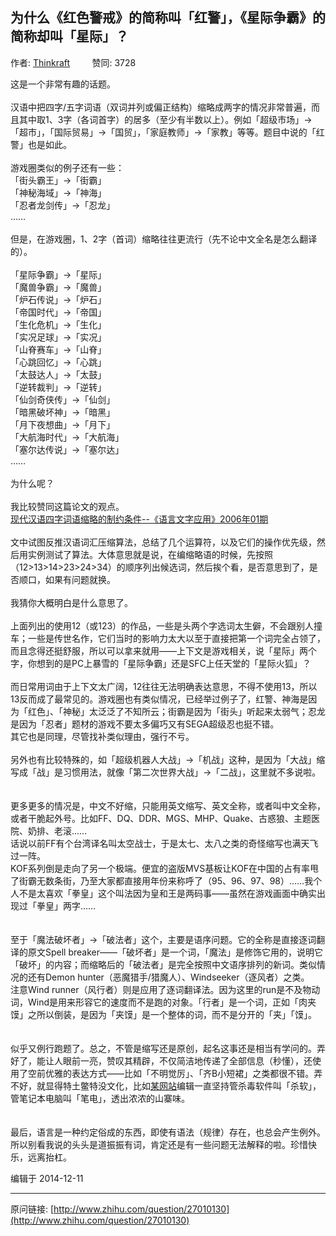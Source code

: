 ## 为什么《红色警戒》的简称叫「红警」，《星际争霸》的简称却叫「星际」？

作者: [Thinkraft](http://www.zhihu.com/people/thinkraft)&nbsp;&nbsp;&nbsp;&nbsp;&nbsp;&nbsp;&nbsp;&nbsp; 赞同: 3728


这是一个非常有趣的话题。<br><br>汉语中把四字/五字词语（双词并列或偏正结构）缩略成两字的情况非常普遍，而且其中取1、3字（各词首字）的居多（至少有半数以上）。例如「超级市场」→「超市」，「国际贸易」→「国贸」，「家庭教师」→「家教」等等。题目中说的「红警」也是如此。<br><br>游戏圈类似的例子还有一些：<br>「街头霸王」→「街霸」<br>「神秘海域」→「神海」<br>「忍者龙剑传」→「忍龙」<br>……<br><br>但是，在游戏圈，1、2字（首词）缩略往往更流行（先不论中文全名是怎么翻译的）。<br><br>「星际争霸」→「星际」<br>「魔兽争霸」→「魔兽」<br>「炉石传说」→「炉石」<br>「帝国时代」→「帝国」<br>「生化危机」→「生化」<br>「实况足球」→「实况」<br>「山脊赛车」→「山脊」<br>「心跳回忆」→「心跳」<br>「太鼓达人」→「太鼓」<br>「逆转裁判」→「逆转」<br>「仙剑奇侠传」→「仙剑」<br>「暗黑破坏神」→「暗黑」<br>「月下夜想曲」→「月下」<br>「大航海时代」→「大航海」<br>「塞尔达传说」→「塞尔达」<br>……<br><br>为什么呢？<br><br>我比较赞同这篇论文的观点。<br><a href="http://www.cnki.com.cn/Article/CJFDTOTAL-YYYY200601020.htm" class=" wrap external" target="_blank" rel="nofollow noreferrer">现代汉语四字词语缩略的制约条件--《语言文字应用》2006年01期<i class="icon-external"></i></a><br><br>文中试图反推汉语词汇压缩算法，总结了几个运算符，以及它们的操作优先级，然后用实例测试了算法。大体意思就是说，在编缩略语的时候，先按照（12&gt;13&gt;14&gt;23&gt;24&gt;34）的顺序列出候选词，然后挨个看，是否意思到了，是否顺口，如果有问题就换。<br><br>我猜你大概明白是什么意思了。<br><br>上面列出的使用12（或123）的作品，一些是头两个字选词太生僻，不会跟别人撞车；一些是传世名作，它们当时的影响力太大以至于直接把第一个词完全占领了，而且念得还挺舒服，所以可以拿来就用——上下文是游戏相关，说「星际」两个字，你想到的是PC上暴雪的「星际争霸」还是SFC上任天堂的「星际火狐」？<br><br>而日常用词由于上下文太广阔，12往往无法明确表达意思，不得不使用13，所以13反而成了最常见的。游戏圈也有类似情况，已经举过例子了，红警、神海是因为「红色」、「神秘」太泛泛了不知所云；街霸是因为「街头」听起来太弱气；忍龙是因为「忍者」题材的游戏不要太多偏巧又有SEGA超级忍也挺不错。<br>其它也是同理，尽管找补类似理由，强行不亏。<br><br>另外也有比较特殊的，如「超级机器人大战」→「机战」这种，是因为「大战」缩写成「战」是习惯用法，就像「第二次世界大战」→「二战」，这里就不多说啦。<br><br><br>更多更多的情况是，中文不好缩，只能用英文缩写、英文全称，或者叫中文全称，或者干脆起外号。比如FF、DQ、DDR、MGS、MHP、Quake、古惑狼、主题医院、奶排、老滚……<br>话说以前FF有个台湾译名叫太空战士，于是太七、太八之类的奇怪缩写也满天飞过一阵。<br>KOF系列倒是走向了另一个极端。便宜的盗版MVS基板让KOF在中国的占有率甩了街霸无数条街，乃至大家都直接用年份来称呼了（95、96、97、98）……我个人不是太喜欢「拳皇」这个叫法因为皇和王是两码事——虽然在游戏画面中确实出现过「拳皇」两字……<br><br><br>至于「魔法破坏者」→「破法者」这个，主要是语序问题。它的全称是直接逐词翻译的原文Spell breaker——「破坏者」是一个词，「魔法」是修饰它用的，说明它「破坏」的内容；而缩略后的「破法者」是完全按照中文语序排列的新词。类似情况的还有Demon hunter（恶魔猎手/猎魔人）、Windseeker（逐风者）之类。<br>注意Wind runner（风行者）则是应用了逐词翻译法。因为这里的run是不及物动词，Wind是用来形容它的速度而不是跑的对象。「行者」是一个词，正如「肉夹馍」之所以倒装，是因为「夹馍」是一个整体的词，而不是分开的「夹」「馍」。<br><br><br>似乎又例行跑题了。总之，不管是缩写还是原创，起名这事还是相当有学问的。弄好了，能让人眼前一亮，赞叹其精辟，不仅简洁地传递了全部信息（秒懂），还使用了空前优雅的表达方式——比如「不明觉厉」、「齐B小短裙」之类都很不错。弄不好，就显得特土鳖特没文化，比如<a href="http://www.zol.com.cn/" class=" wrap external" target="_blank" rel="nofollow noreferrer">某网站<i class="icon-external"></i></a>编辑一直坚持管杀毒软件叫「杀软」，管笔记本电脑叫「笔电」，透出浓浓的山寨味。<br><br><br>最后，语言是一种约定俗成的东西，即使有语法（规律）存在，也总会产生例外。所以别看我说的头头是道振振有词，肯定还是有一些问题无法解释的啦。珍惜快乐，远离抬杠。



编辑于 2014-12-11



---
原问链接: [http://www.zhihu.com/question/27010130](http://www.zhihu.com/question/27010130)